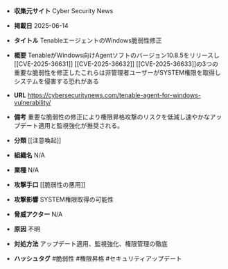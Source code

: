 - **収集元サイト**
Cyber Security News

- **掲載日**
2025-06-14

- **タイトル**
TenableエージェントのWindows脆弱性修正

- **概要**
TenableがWindows向けAgentソフトのバージョン10.8.5をリリースし[[CVE-2025-36631]] [[CVE-2025-36632]] [[CVE-2025-36633]]の3つの重要な脆弱性を修正したこれらは非管理者ユーザーがSYSTEM権限を取得しシステムを侵害する恐れがある

- **URL**
https://cybersecuritynews.com/tenable-agent-for-windows-vulnerability/

- **備考**
重要な脆弱性の修正により権限昇格攻撃のリスクを低減し速やかなアップデート適用と監視強化が推奨される。

- **分類**
[[注意喚起]]

- **組織名**
N/A

- **業種**
N/A

- **攻撃手口**
[[脆弱性の悪用]]

- **攻撃影響**
SYSTEM権限取得の可能性

- **脅威アクター**
N/A

- **原因**
不明

- **対処方法**
アップデート適用、監視強化、権限管理の徹底

- **ハッシュタグ**
#脆弱性 #権限昇格 #セキュリティアップデート
